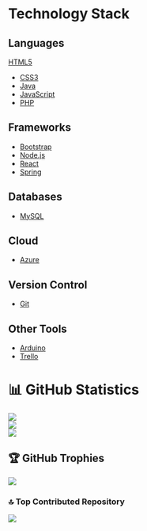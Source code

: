 # Technology Stack

## Languages
[HTML5](https://img.shields.io/badge/html5-%23E34F26.svg?style=for-the-badge&logo=html5&logoColor=white)
- [CSS3](https://img.shields.io/badge/css3-%231572B6.svg?style=for-the-badge&logo=css3&logoColor=white)
- [Java](https://img.shields.io/badge/java-%23ED8B00.svg?style=for-the-badge&logo=java&logoColor=white)
- [JavaScript](https://img.shields.io/badge/javascript-%23323330.svg?style=for-the-badge&logo=javascript&logoColor=%23F7DF1E)
- [PHP](https://img.shields.io/badge/php-%23777BB4.svg?style=for-the-badge&logo=php&logoColor=white)

## Frameworks
- [Bootstrap](https://img.shields.io/badge/bootstrap-%23563D7C.svg?style=for-the-badge&logo=bootstrap&logoColor=white)
- [Node.js](https://img.shields.io/badge/node.js-6DA55F?style=for-the-badge&logo=node.js&logoColor=white)
- [React](https://img.shields.io/badge/react-%2320232a.svg?style=for-the-badge&logo=react&logoColor=%2361DAFB)
- [Spring](https://img.shields.io/badge/spring-%236DB33F.svg?style=for-the-badge&logo=spring&logoColor=white)

## Databases
- [MySQL](https://img.shields.io/badge/mysql-%2300f.svg?style=for-the-badge&logo=mysql&logoColor=white)

## Cloud
- [Azure](https://img.shields.io/badge/azure-%230072C6.svg?style=for-the-badge&logo=azure-devops&logoColor=white)

## Version Control
- [Git](https://img.shields.io/badge/Git-fc6d26?style=for-the-badge&logo=git&logoColor=white)

## Other Tools
- [Arduino](https://img.shields.io/badge/-Arduino-00979D?style=for-the-badge&logo=Arduino&logoColor=white)
- [Trello](https://img.shields.io/badge/Trello-%23026AA7.svg?style=for-the-badge&logo=Trello&logoColor=white)
# 📊 GitHub Statistics
![](https://github-readme-stats.vercel.app/api?username=DevSntosx71&theme=dark&hide_border=false&include_all_commits=true&count_private=true)<br/>
![](https://github-readme-streak-stats.herokuapp.com/?user=DevSntosx71&theme=dark&hide_border=false)<br/>
![](https://github-readme-stats.vercel.app/api/top-langs/?username=DevSntosx71&theme=dark&hide_border=false&include_all_commits=true&count_private=true&layout=compact)

## 🏆 GitHub Trophies
![](https://github-profile-trophy.vercel.app/?username=DevSntosx71&theme=radical&no-frame=false&no-bg=false&margin-w=4)

### 🔝 Top Contributed Repository
![](https://github-contributor-stats.vercel.app/api?username=DevSntosx71&limit=5&theme=dark&combine_all_yearly_contributions=true)
